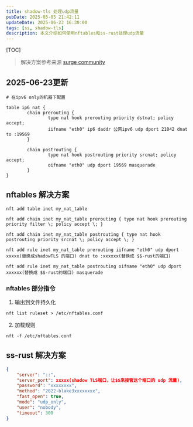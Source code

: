 ```yaml
---
title: shadow-tls 处理udp流量
pubDate: 2025-05-05 21:42:11
updateDate: 2025-06-23 16:30:00
tags: [ss, shadow-tls]
description: 本文介绍如何使用nftables和ss-rust处理udp流量
---
```


[TOC]

> 解决方案参考来源 [surge community](https://community.nssurge.com/d/1711-shadowsocks-rustshadow-tlsudp)


## 2025-06-23更新

```shell
# 在ipv6 only的机器下配置

table ip6 nat {
        chain prerouting {
                type nat hook prerouting priority dstnat; policy accept;
                iifname "eth0" ip6 daddr 公网ipv6 udp dport 21042 dnat to :19569
        }

        chain postrouting {
                type nat hook postrouting priority srcnat; policy accept;
                oifname "eth0" udp dport 19569 masquerade
        }
}
```


## nftables 解决方案

```shell
nft add table inet my_nat_table

nft add chain inet my_nat_table prerouting { type nat hook prerouting priority filter \; policy accept \; }

nft add chain inet my_nat_table postrouting { type nat hook postrouting priority srcnat \; policy accept \; }

nft add rule inet my_nat_table prerouting iifname "eth0" udp dport xxxxx(替换成shadowTLS 的端口) dnat to :xxxxxx(替换成 $$-rust的端口)

nft add rule inet my_nat_table postrouting oifname "eth0" udp dport xxxxxx(替换成 $$-rust的端口) masquerade
```

### nftables 部分指令

1. 输出到文件持久化

```shell
nft list ruleset > /etc/nftables.conf
```

2. 加载规则

```shell
nft -f /etc/nftables.conf
```

## ss-rust 解决方案

```json
{
    "server": "::",
    "server_port": xxxxx(shadow TLS端口，让$$来接管这个端口的 udp 流量),
    "password": "xxxxxxxx",
    "method": "2022-blake3xxxxxxxx",
    "fast_open": true,
    "mode": "udp_only",
    "user": "nobody",
    "timeout": 300
}
```
